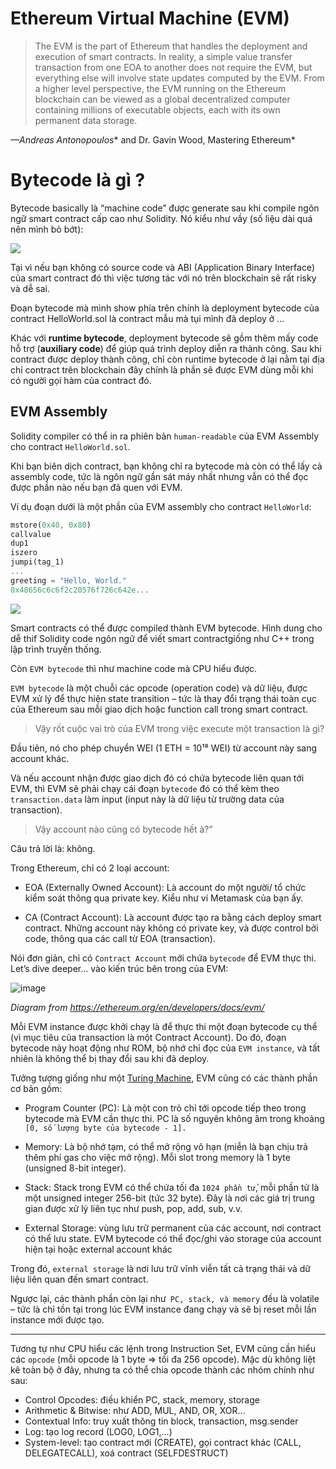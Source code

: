 # Ethereum Virtual Machine (EVM)


> The EVM is the part of Ethereum that handles the deployment and execution of smart contracts. In reality, a simple value transfer transaction from one EOA to another does not require the EVM, but everything else will involve state updates computed by the EVM. From a higher level perspective, the EVM running on the Ethereum blockchain can be viewed as a global decentralized computer containing millions of executable objects, each with its own permanent data storage.

*—Andreas Antonopoulos** and Dr. Gavin Wood, Mastering Ethereum*


# Bytecode là gì ? 

Bytecode basically là “machine code” được generate sau khi compile ngôn ngữ smart contract cấp cao như Solidity. Nó kiểu như vầy (số liệu dài quá nên mình bỏ bớt):

![](https://img.learnblockchain.cn/2020/07/08/15941927182518.jpg)


Tại vì nếu bạn không có source code và ABI (Application Binary Interface) của smart contract đó thì việc tương tác với nó trên blockchain sẽ rất risky và dễ sai.

Đoạn bytecode mà mình show phía trên chính là deployment bytecode của contract HelloWorld.sol là contract mẫu mà tụi mình đã deploy ở ...

Khác với **runtime bytecode**, deployment bytecode sẽ gồm thêm mấy code hỗ trợ (**auxiliary code**) để giúp quá trình deploy diễn ra thành công. Sau khi contract được deploy thành công, chỉ còn runtime bytecode ở lại nằm tại địa chỉ contract trên blockchain đây chính là phần sẽ được EVM dùng mỗi khi có người gọi hàm của contract đó.


## EVM Assembly

Solidity compiler có thể in ra phiên bản `human-readable` của EVM Assembly cho contract `HelloWorld.sol`. 

Khi bạn biên dịch contract, bạn không chỉ ra bytecode mà  còn có thể lấy cả assembly code, tức là ngôn ngữ gần sát máy nhất nhưng vẫn có thể đọc được phần nào nếu bạn đã quen với EVM.


Ví dụ đoạn dưới là một phần của EVM assembly cho contract `HelloWorld`:

```rust
mstore(0x40, 0x80)
callvalue
dup1
iszero
jumpi(tag_1)
...
greeting = "Hello, World."
0x48656c6c6f2c20576f726c642e...
```


![](https://img.learnblockchain.cn/2020/07/08/15941926928582.jpg)






Smart contracts có thể được compiled thành EVM bytecode. Hình dung cho dễ thif Solidity code ngôn ngữ  để viết smart contractgiống như C++ trong lập trình truyền thống. 

Còn `EVM bytecode` thì như machine code mà CPU hiểu được.

`EVM bytecode` là một chuỗi các opcode (operation code) và dữ liệu, được EVM xử lý để thực hiện state transition – tức là thay đổi trạng thái toàn cục của Ethereum sau mỗi giao dịch hoặc function call trong smart contract.

> Vậy rốt cuộc vai trò của EVM trong việc execute một transaction là gì?

Đầu tiên, nó cho phép chuyển WEI (1 ETH = 10¹⁸ WEI) từ account này sang account khác.

Và nếu account nhận được giao dịch đó có chứa bytecode liên quan tới EVM, thì EVM sẽ phải chạy cái đoạn `bytecode` đó  có thể kèm theo `transaction.data` làm input (input này là dữ liệu từ trường data của transaction).

> Vậy account nào cũng có bytecode hết à?”

Câu trả lời là: không.

Trong Ethereum, chỉ có 2 loại account:

* EOA (Externally Owned Account): Là account do một người/ tổ chức kiểm soát thông qua private key. Kiểu như ví Metamask của bạn ấy.

* CA (Contract Account): Là account được tạo ra bằng cách deploy smart contract. Những account này không có private key, và được control bởi code, thông qua các call từ EOA (transaction).


Nói đơn giản, chỉ có `Contract Account` mới chứa `bytecode` để EVM thực thi. Let’s dive deeper… vào kiến trúc bên trong của EVM:

![image ](https://img.learnblockchain.cn/attachments/2021/11/oeU12q7B619b5741a42fc.png)

*Diagram from https://ethereum.org/en/developers/docs/evm/*

Mỗi EVM instance được khởi chạy là để thực thi một đoạn bytecode cụ thể (vì mục tiêu của transaction là một Contract Account). Do đó, đoạn bytecode này hoạt động như ROM, bộ nhớ chỉ đọc của `EVM instance`, và tất nhiên là không thể bị thay đổi sau khi đã deploy.


Tưởng tượng giống như một [Turing Machine](https://en.wikipedia.org/wiki/Turing_machine), EVM cũng có các thành phần cơ bản gồm:

* Program Counter (PC): Là một con trỏ chỉ tới opcode tiếp theo trong bytecode mà EVM cần thực thi. PC là số nguyên không âm trong khoảng `[0, số lượng byte của bytecode - 1].`

* Memory: Là bộ nhớ tạm, có thể mở rộng vô hạn (miễn là bạn chịu trả thêm phí gas cho việc mở rộng). Mỗi slot trong memory là 1 byte (unsigned 8-bit integer).


* Stack: Stack trong EVM có thể chứa tối đa `1024 phần tử`, mỗi phần tử là một unsigned integer 256-bit (tức 32 byte). Đây là nơi các giá trị trung gian được xử lý liên tục như push, pop, add, sub, v.v.

* External Storage: vùng lưu trữ permanent của các account, nơi contract có thể lưu state. EVM bytecode có thể đọc/ghi vào storage của account hiện tại hoặc external account khác


Trong đó, `external storage` là nơi lưu trữ vĩnh viễn tất cả trạng thái và dữ liệu liên quan đến smart contract.

 Ngược lại, các thành phần còn lại như` PC, stack, và memory` đều là volatile – tức là chỉ tồn tại trong lúc EVM instance đang chạy và sẽ bị reset mỗi lần instance mới được tạo.

---
Tương tự như CPU hiểu các lệnh trong Instruction Set, EVM cũng cần hiểu các `opcode` (mỗi opcode là 1 byte => tối đa 256 opcode). Mặc dù không liệt kê toàn bộ ở đây, nhưng ta có thể chia opcode thành các nhóm chính như sau:

* Control Opcodes: điều khiển PC, stack, memory, storage
* Arithmetic & Bitwise: như ADD, MUL, AND, OR, XOR…
* Contextual Info: truy xuất thông tin block, transaction, msg.sender
* Log: tạo log record (LOG0, LOG1,…)
* System-level: tạo contract mới (CREATE), gọi contract khác (CALL, DELEGATECALL), xoá contract (SELFDESTRUCT)



